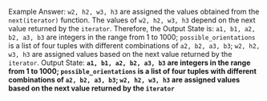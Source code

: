 Example Answer:
`w2, h2, w3, h3` are assigned the values obtained from the `next(iterator)` function. The values of `w2, h2, w3, h3` depend on the next value returned by the `iterator`. Therefore, the Output State is: `a1, b1, a2, b2, a3, b3` are integers in the range from 1 to 1000; `possible_orientations` is a list of four tuples with different combinations of `a2, b2, a3, b3`; `w2, h2, w3, h3` are assigned values based on the next value returned by the `iterator`.
Output State: **`a1, b1, a2, b2, a3, b3` are integers in the range from 1 to 1000; `possible_orientations` is a list of four tuples with different combinations of `a2, b2, a3, b3`; `w2, h2, w3, h3` are assigned values based on the next value returned by the `iterator`**